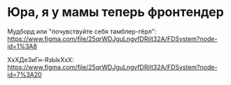 # Юра, я у мамы теперь фронтендер

Мудборд или "почувствуйте себя тамблер-гёрл": https://www.figma.com/file/25qrWDJguLngvfDRilt32A/FDSystem?node-id=1%3A8

ХхХДеЗиГн-ЯзЫкХхХ: https://www.figma.com/file/25qrWDJguLngvfDRilt32A/FDSystem?node-id=7%3A20